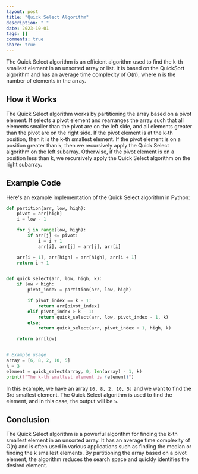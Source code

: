 ```yaml
---
layout: post
title: "Quick Select Algorithm"
description: " "
date: 2023-10-01
tags: []
comments: true
share: true
---
```


The Quick Select algorithm is an efficient algorithm used to find the k-th smallest element in an unsorted array or list. It is based on the QuickSort algorithm and has an average time complexity of O(n), where n is the number of elements in the array.

## How it Works

The Quick Select algorithm works by partitioning the array based on a pivot element. It selects a pivot element and rearranges the array such that all elements smaller than the pivot are on the left side, and all elements greater than the pivot are on the right side. If the pivot element is at the k-th position, then it is the k-th smallest element. If the pivot element is on a position greater than k, then we recursively apply the Quick Select algorithm on the left subarray. Otherwise, if the pivot element is on a position less than k, we recursively apply the Quick Select algorithm on the right subarray.

## Example Code

Here's an example implementation of the Quick Select algorithm in Python:

```python
def partition(arr, low, high):
    pivot = arr[high]
    i = low - 1

    for j in range(low, high):
        if arr[j] <= pivot:
            i = i + 1
            arr[i], arr[j] = arr[j], arr[i]

    arr[i + 1], arr[high] = arr[high], arr[i + 1]
    return i + 1


def quick_select(arr, low, high, k):
    if low < high:
        pivot_index = partition(arr, low, high)

        if pivot_index == k - 1:
            return arr[pivot_index]
        elif pivot_index > k - 1:
            return quick_select(arr, low, pivot_index - 1, k)
        else:
            return quick_select(arr, pivot_index + 1, high, k)

    return arr[low]


# Example usage
array = [6, 8, 2, 10, 5]
k = 3
element = quick_select(array, 0, len(array) - 1, k)
print(f"The k-th smallest element is {element}")
```

In this example, we have an array `[6, 8, 2, 10, 5]` and we want to find the 3rd smallest element. The Quick Select algorithm is used to find the element, and in this case, the output will be `5`.

## Conclusion

The Quick Select algorithm is a powerful algorithm for finding the k-th smallest element in an unsorted array. It has an average time complexity of O(n) and is often used in various applications such as finding the median or finding the k smallest elements. By partitioning the array based on a pivot element, the algorithm reduces the search space and quickly identifies the desired element.